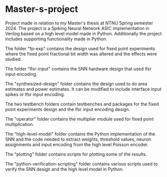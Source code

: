 # Master-s-project
Project made in relation to my Master's thesis at NTNU Spring semester 2024. The project is a Spiking Neural Network ASIC implementation in Verilog based on a high level model made in Python. Additionally the project includes supporting functionality made in Python.

The folder "fp-exp" contains the design used for fixed point experiments where the fixed point fractional bit width was altered and the effects were studied. 

The folder "lfsr-input" contains the SNN hardware design that used lfsr input encoding.

The "synthesized-design" folder contains the design used to do area estimates and power estimates. It can be modified to include interface input spikes or lfsr input encoding.

The two testbench folders contain testbenches and packages for the fixed point experiments design and the lfsr input encoding design.

The "operator" folder contains the multiplier module used for fixed point multiplication.

The "high-level-model" folder contains the Python implementation of the SNN and the code needed to extract weights, threshold values, neuron assignments and input encoding from the high level Poisson encoder.

The "plotting" folder contains scripts for plotting some of the results.

The "python-verification-scripting" folder contains various scripts used to verify the SNN design and the high level model in Python.
